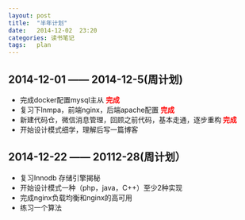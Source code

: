 ```yaml
---
layout: post
title:  "半年计划"
date:   2014-12-02  23:20
categories: 读书笔记
tags:   plan
---
```

<style>
.finish{
    font-weight:bold;
    color:red;
    }
</style>
## 2014-12-01 —— 2014-12-5(周计划)

* 完成docker配置mysql主从 <span class="finish"> 完成</span>
* 复习下lnmpa，前端nginx，后端apache配置 <span class="finish"> 完成 </span>
* 新建代码仓，微信消息管理，回顾之前代码，基本走通，逐步重构<span class="finish"> 完成 </span>
* 开始设计模式细学，理解后写一篇博客


## 2014-12-22 —— 20112-28(周计划）

* 复习Innodb 存储引擎揭秘
* 开始设计模式一种（php，java，C++）至少2种实现
* 完成nginx负载均衡和nginx的高可用
* 练习一个算法
